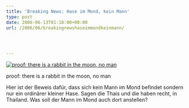 ```yaml
---
title: 'Breaking News: Hase im Mond, kein Mann'
type: post
date: 2006-06-13T01:18:00+00:00
url: /2006/06/breakingnewshaseimmondkeinmann/




---
```

<div class="flickr">
  <a href="http://www.flickr.com/photos/schreibblogade/166259827/" title="proof: there is a rabbit in the moon, no man"><img src="//static.flickr.com/66/166259827_f2d6b489ee.jpg" alt="proof: there is a rabbit in the moon, no man" /></a></p>

  <p>
    proof: there is a rabbit in the moon, no man
  </p>
</div>

Hier ist der Beweis dafür, dass sich kein Mann im Mond befindet sondern nur ein ordinärer kleiner Hase. Sagen die Thais und die haben recht, in Thailand. Was soll der Mann im Mond auch dort anstellen?
